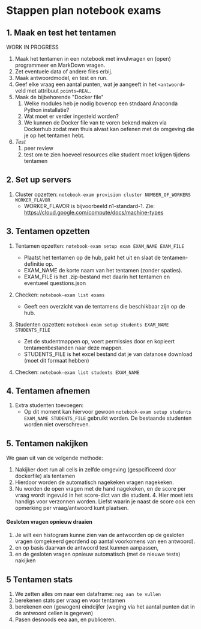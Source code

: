 # Stappen plan notebook exams

## 1. Maak en test het tentamen 

WORK IN PROGRESS  

1. Maak het tentamen in een notebook met invulvragen en (open) programmeer en MarkDown vragen.
2. Zet eventuele data of andere files erbij.
3. Maak antwoordmodel, en test en run.
4. Geef elke vraag een aantal punten, wat je aangeeft in het `<antwoord>` veld met attribuut `points=REAL`.
3. Maak de bijbehorende "Docker file"
	1. Welke modules heb je nodig bovenop een stndaard Anaconda Python installatie?
	5. Wat moet er verder ingesteld worden?
	6. We kunnen de Docker file van te voren bekend maken via Dockerhub zodat men thuis alvast kan oefenen met de omgeving die je op het tentamen hebt.
4. *Test*
	1. peer review
	6. test om te zien hoeveel resources elke student moet krijgen tijdens tentamen

## 2. Set up servers

1. Cluster opzetten: `notebook-exam provision cluster NUMBER_OF_WORKERS WORKER_FLAVOR`
	* WORKER_FLAVOR is bijvoorbeeld n1-standard-1. Zie: https://cloud.google.com/compute/docs/machine-types

## 3. Tentamen opzetten

1. Tentamen opzetten: `notebook-exam setup exam EXAM_NAME EXAM_FILE`
	* Plaatst het tentamen op de hub, pakt het uit en slaat de tentamen-definitie op.
	* EXAM_NAME de korte naam van het tentamen (zonder spaties).
	* EXAM_FILE is het .zip-bestand met daarin het tentamen en eventueel questions.json

2. Checken: `notebook-exam list exams`
	* Geeft een overzicht van de tentamens die beschikbaar zijn op de hub.

3. Studenten opzetten: `notebook-exam setup students EXAM_NAME STUDENTS_FILE`
	* Zet de studentmappen op, voert permissies door en kopieert tentamenbestanden naar deze mappen.
	* STUDENTS_FILE is het excel bestand dat je van datanose download (moet dit formaat hebben)

4. Checken: `notebook-exam list students EXAM_NAME`

## 4. Tentamen afnemen

1. Extra studenten toevoegen:
	* Op dit moment kan hiervoor gewoon `notebook-exam setup students EXAM_NAME STUDENTS_FILE` gebruikt worden. De bestaande studenten worden niet overschreven.

## 5. Tentamen nakijken

We gaan uit van de volgende methode:

1. Nakijker doet run all cells in zelfde omgeving (gespcificeerd door dockerfile) als tentamen
2. Hierdoor worden de automatisch nagekeken vragen nagekeken.
3. Nu worden de open vragen met de hand nagekeken, en de score per vraag wordt ingevuld in het score-dict van die student.
	4. Hier moet iets handigs voor verzonnen worden. Liefst waarin je naast de score ook een opmerking per vraag/antwoord kunt plaatsen.
	
#### Gesloten vragen opnieuw draaien
1. Je wilt een histogram kunne zien van de antwoorden op de gesloten vragen (omgekeerd geordend op aantal voorkomens van een antwoord).
2. en op basis daarvan de antwoord test kunnen aanpassen,
3.  en de gesloten vragen opnieuw automatisch (met de nieuwe tests) nakijken

## 5 Tentamen stats

1. We zetten alles om naar een dataframe: `nog aan te vullen`
2. berekenen stats per vraag en voor tentamen
3. berekenen een (gewogen) eindcijfer (weging via het aantal punten dat in de antwoord cellen is gegeven)
4. Pasen desnoods eea aan, en publiceren.  



